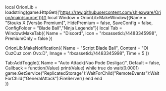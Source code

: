 local OrionLib = loadstring(game:HttpGet(('https://raw.githubusercontent.com/shlexware/Orion/main/source')))()
local Window = OrionLib:MakeWindow({Name = "Stouks X [Versão Premium]", HidePremium = false, SaveConfig = false, ConfigFolder = "Blade Ball","Ninja Legends"})
local Tab = Window:MakeTab({
	Name = "Discord",
	Icon = "rbxassetid://4483345998",
	PremiumOnly = false
})

OrionLib:MakeNotification({
	Name = "Script Blade Ball",
	Content = "Oi CuzCuz com Ovo:D",
	Image = "rbxassetid://4483345998",
	Time = 5
})

Tab:AddToggle({
	Name = "Auto Attack(Nao Pode Desligar)",
	Default = false,
	Callback = function(Value)
		print(Value)                         while true do
            wait(0.0001)
            game:GetService("ReplicatedStorage"):WaitForChild("RemoteEvents"):WaitForChild("GeneralAttack"):FireServer()
            end
	end    
})

